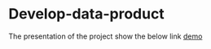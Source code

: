 # Develop-data-product
The presentation of the project show the below link
[demo](https://taoyuanyang.github.io/Develop-data-product-project2/)

